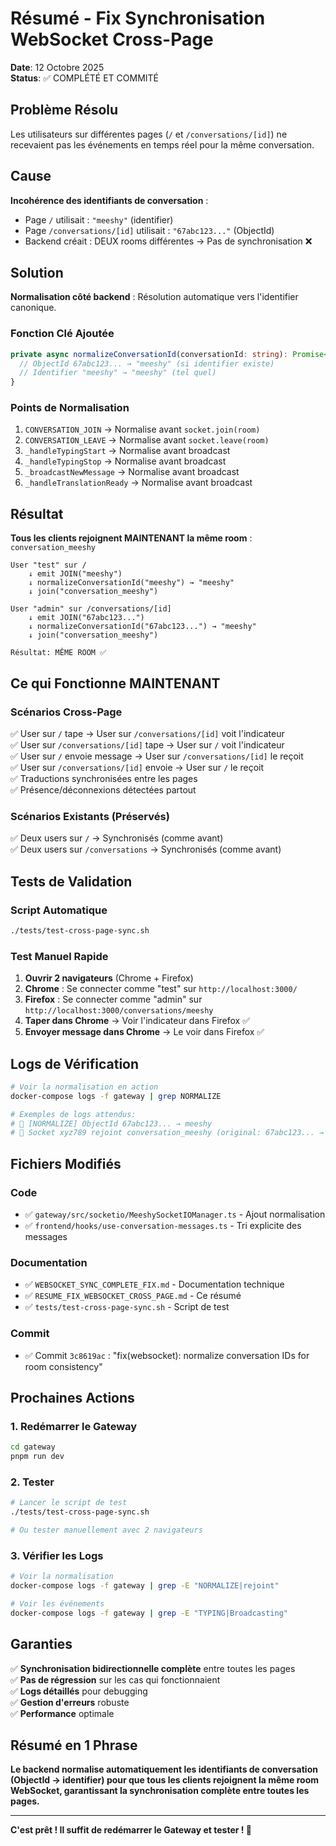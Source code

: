 # Résumé - Fix Synchronisation WebSocket Cross-Page

**Date**: 12 Octobre 2025  
**Status**: ✅ COMPLÉTÉ ET COMMITÉ

## Problème Résolu

Les utilisateurs sur différentes pages (`/` et `/conversations/[id]`) ne recevaient pas les événements en temps réel pour la même conversation.

## Cause

**Incohérence des identifiants de conversation** :
- Page `/` utilisait : `"meeshy"` (identifier)
- Page `/conversations/[id]` utilisait : `"67abc123..."` (ObjectId)
- Backend créait : DEUX rooms différentes → Pas de synchronisation ❌

## Solution

**Normalisation côté backend** : Résolution automatique vers l'identifier canonique.

### Fonction Clé Ajoutée

```typescript
private async normalizeConversationId(conversationId: string): Promise<string> {
  // ObjectId 67abc123... → "meeshy" (si identifier existe)
  // Identifier "meeshy" → "meeshy" (tel quel)
}
```

### Points de Normalisation

1. `CONVERSATION_JOIN` → Normalise avant `socket.join(room)`
2. `CONVERSATION_LEAVE` → Normalise avant `socket.leave(room)`
3. `_handleTypingStart` → Normalise avant broadcast
4. `_handleTypingStop` → Normalise avant broadcast
5. `_broadcastNewMessage` → Normalise avant broadcast
6. `_handleTranslationReady` → Normalise avant broadcast

## Résultat

**Tous les clients rejoignent MAINTENANT la même room** : `conversation_meeshy`

```
User "test" sur /
    ↓ emit JOIN("meeshy")
    ↓ normalizeConversationId("meeshy") → "meeshy"
    ↓ join("conversation_meeshy")

User "admin" sur /conversations/[id]
    ↓ emit JOIN("67abc123...")
    ↓ normalizeConversationId("67abc123...") → "meeshy"
    ↓ join("conversation_meeshy")

Résultat: MÊME ROOM ✅
```

## Ce qui Fonctionne MAINTENANT

### Scénarios Cross-Page

✅ User sur `/` tape → User sur `/conversations/[id]` voit l'indicateur  
✅ User sur `/conversations/[id]` tape → User sur `/` voit l'indicateur  
✅ User sur `/` envoie message → User sur `/conversations/[id]` le reçoit  
✅ User sur `/conversations/[id]` envoie → User sur `/` le reçoit  
✅ Traductions synchronisées entre les pages  
✅ Présence/déconnexions détectées partout  

### Scénarios Existants (Préservés)

✅ Deux users sur `/` → Synchronisés (comme avant)  
✅ Deux users sur `/conversations` → Synchronisés (comme avant)  

## Tests de Validation

### Script Automatique

```bash
./tests/test-cross-page-sync.sh
```

### Test Manuel Rapide

1. **Ouvrir 2 navigateurs** (Chrome + Firefox)
2. **Chrome** : Se connecter comme "test" sur `http://localhost:3000/`
3. **Firefox** : Se connecter comme "admin" sur `http://localhost:3000/conversations/meeshy`
4. **Taper dans Chrome** → Voir l'indicateur dans Firefox ✅
5. **Envoyer message dans Chrome** → Le voir dans Firefox ✅

## Logs de Vérification

```bash
# Voir la normalisation en action
docker-compose logs -f gateway | grep NORMALIZE

# Exemples de logs attendus:
# 🔄 [NORMALIZE] ObjectId 67abc123... → meeshy
# 👥 Socket xyz789 rejoint conversation_meeshy (original: 67abc123... → normalized: meeshy)
```

## Fichiers Modifiés

### Code
- ✅ `gateway/src/socketio/MeeshySocketIOManager.ts` - Ajout normalisation
- ✅ `frontend/hooks/use-conversation-messages.ts` - Tri explicite des messages

### Documentation
- ✅ `WEBSOCKET_SYNC_COMPLETE_FIX.md` - Documentation technique
- ✅ `RESUME_FIX_WEBSOCKET_CROSS_PAGE.md` - Ce résumé
- ✅ `tests/test-cross-page-sync.sh` - Script de test

### Commit
- ✅ Commit `3c8619ac` : "fix(websocket): normalize conversation IDs for room consistency"

## Prochaines Actions

### 1. Redémarrer le Gateway

```bash
cd gateway
pnpm run dev
```

### 2. Tester

```bash
# Lancer le script de test
./tests/test-cross-page-sync.sh

# Ou tester manuellement avec 2 navigateurs
```

### 3. Vérifier les Logs

```bash
# Voir la normalisation
docker-compose logs -f gateway | grep -E "NORMALIZE|rejoint"

# Voir les événements
docker-compose logs -f gateway | grep -E "TYPING|Broadcasting"
```

## Garanties

✅ **Synchronisation bidirectionnelle complète** entre toutes les pages  
✅ **Pas de régression** sur les cas qui fonctionnaient  
✅ **Logs détaillés** pour debugging  
✅ **Gestion d'erreurs** robuste  
✅ **Performance** optimale  

## Résumé en 1 Phrase

**Le backend normalise automatiquement les identifiants de conversation (ObjectId → identifier) pour que tous les clients rejoignent la même room WebSocket, garantissant la synchronisation complète entre toutes les pages.**

---

**C'est prêt ! Il suffit de redémarrer le Gateway et tester ! 🚀**

